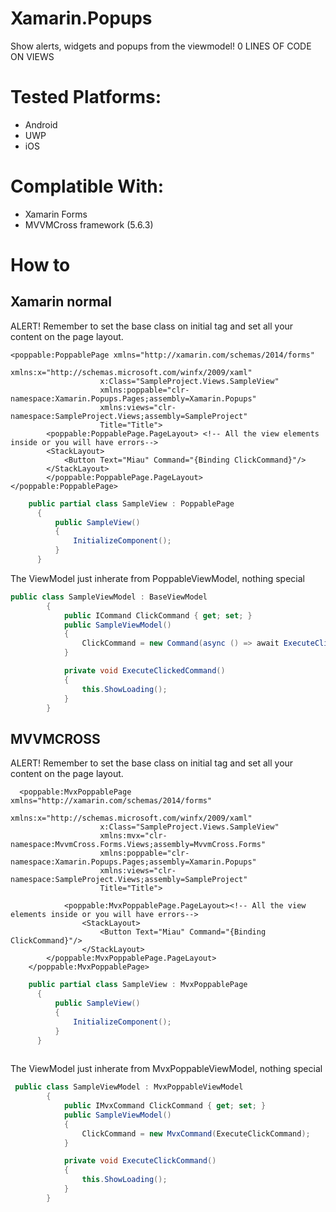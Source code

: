 # Xamarin.Popups

Show alerts, widgets and popups from the viewmodel! 0 LINES OF CODE ON VIEWS

# Tested Platforms:
- Android
- UWP
- iOS

# Complatible With:
- Xamarin Forms
- MVVMCross framework (5.6.3)

# How to

## Xamarin normal 
ALERT! Remember to set the base class on initial tag and set all your content on the page layout.

```xaml
<poppable:PoppablePage xmlns="http://xamarin.com/schemas/2014/forms"
                    xmlns:x="http://schemas.microsoft.com/winfx/2009/xaml"
                    x:Class="SampleProject.Views.SampleView"
                    xmlns:poppable="clr-namespace:Xamarin.Popups.Pages;assembly=Xamarin.Popups"
                    xmlns:views="clr-namespace:SampleProject.Views;assembly=SampleProject"
                    Title="Title">
		<poppable:PoppablePage.PageLayout> <!-- All the view elements inside or you will have errors-->
        <StackLayout>
            <Button Text="Miau" Command="{Binding ClickCommand}"/>
        </StackLayout>
		</poppable:PoppablePage.PageLayout>
</poppable:PoppablePage>
```
```c#
    public partial class SampleView : PoppablePage
      {
          public SampleView()
          {
              InitializeComponent();
          } 
      }
  ```
 The ViewModel just inherate from PoppableViewModel, nothing special
```c#
public class SampleViewModel : BaseViewModel
        {
            public ICommand ClickCommand { get; set; }
            public SampleViewModel()
            {
                ClickCommand = new Command(async () => await ExecuteClickCommand());
            }

            private void ExecuteClickedCommand()
            {
                this.ShowLoading();
            }
        }
```

## MVVMCROSS 
ALERT! Remember to set the base class on initial tag and set all your content on the page layout.
```xaml
  <poppable:MvxPoppablePage xmlns="http://xamarin.com/schemas/2014/forms"
                    xmlns:x="http://schemas.microsoft.com/winfx/2009/xaml"
                    x:Class="SampleProject.Views.SampleView"
                    xmlns:mvx="clr-namespace:MvvmCross.Forms.Views;assembly=MvvmCross.Forms"
                    xmlns:poppable="clr-namespace:Xamarin.Popups.Pages;assembly=Xamarin.Popups"
                    xmlns:views="clr-namespace:SampleProject.Views;assembly=SampleProject"
                    Title="Title">

    		<poppable:MvxPoppablePage.PageLayout><!-- All the view elements inside or you will have errors-->
        		<StackLayout>
            		<Button Text="Miau" Command="{Binding ClickCommand}"/>
        		</StackLayout>
        </poppable:MvxPoppablePage.PageLayout>
    </poppable:MvxPoppablePage>
```
		
	
```c#
    public partial class SampleView : MvxPoppablePage
      {
          public SampleView()
          {
              InitializeComponent();
          } 
      }
			
```
 The ViewModel just inherate from MvxPoppableViewModel, nothing special
```c#
 public class SampleViewModel : MvxPoppableViewModel
        {
            public IMvxCommand ClickCommand { get; set; }
            public SampleViewModel()
            {
                ClickCommand = new MvxCommand(ExecuteClickCommand);
            }

            private void ExecuteClickCommand()
            {
                this.ShowLoading();
            }
        }
```
